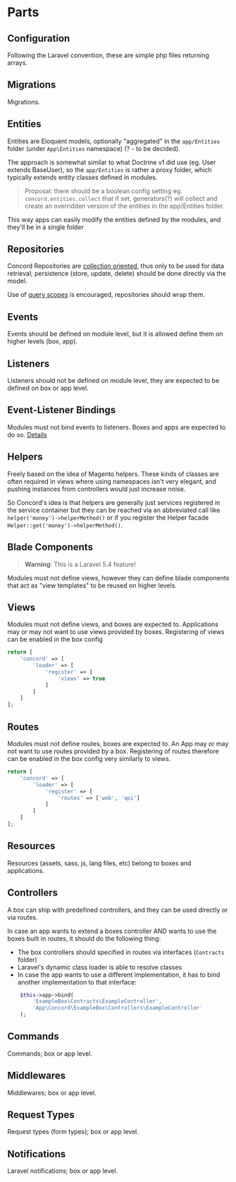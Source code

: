 # Parts

## Configuration

Following the Laravel convention, these are simple php files returning arrays.

## Migrations

Migrations.

## Entities

Entities are Eloquent models, optionally "aggregated" in the `app/Entities` folder (under `App\Entities` namespace) (? -  to be decided).

The approach is somewhat similar to what Doctrine v1 did use (eg. User extends BaseUser), so the `app/Entities` is rather a proxy folder, which typically extends entity classes defined in modules.

> Proposal: there should be a boolean config setting eg. `concord.entities.collect` that if set, generators(?) will collect and create an overridden version of the entities in the app/Entities folder.

This way apps can easily modify the entities defined by the modules, and they'll be in a single folder

## Repositories

Concord Repositories are [collection oriented](http://shawnmc.cool/the-repository-pattern#collection-oriented-vs-persistence-oriented),
thus only to be used for data retrieval; persistence (store, update, delete) should be done directly via the model.

Use of [query scopes](https://laravel.com/docs/5.3/eloquent#query-scopes) is encouraged, repositories should wrap them.

## Events

Events should be defined on module level, but it is allowed define them on higher levels (box, app).

## Listeners

Listeners should not be defined on module level, they are expected to be defined on box or app level.

## Event-Listener Bindings

Modules must not bind events to listeners. Boxes and apps are expected to do so.
[Details](parts-event-listener-bindings.md)

## Helpers

Freely based on the idea of Magento helpers. These kinds of classes are
often required in views where using namespaces isn't very elegant, and
pushing instances from controllers would just increase noise.

So Concord's idea is that helpers are generally just services registered
in the service container but they can be reached via an abbreviated call
like `helper('money')->helperMethod()` or if you register the Helper
facade `Helper::get('money')->helperMethod()`.

## Blade Components

> **Warning**: This is a Laravel 5.4 feature!

Modules must not define views, however they can define blade components that act as "view templates" to be reused on higher levels.

## Views

Modules must not define views, and boxes are expected to.
Applications may or may not want to use views provided by boxes.
Registering of views can be enabled in the box config

```php
return [
    'concord' => [
        'loader' => [
            'register' => [
                'views' => true
            ]
        ]
    ]
];
```

## Routes

Modules must not define routes, boxes are expected to.
An App may or may not want to use routes provided by a box.
Registering of routes therefore can be enabled in the box config very similarly to views.

```php
return [
    'concord' => [
        'loader' => [
            'register' => [
                'routes' => ['web', 'api']
            ]
        ]
    ]
];
```

## Resources

Resources (assets, sass, js, lang files, etc) belong to boxes and applications.

## Controllers

A box can ship with predefined controllers, and they can be used directly or via routes.

In case an app wants to extend a boxes controller AND wants to use the boxes built in routes, it should do the following thing:

- The box controllers should specified in routes via interfaces (`Contracts` folder)
- Laravel's dynamic class loader is able to resolve classes
- In case the app wants to use a different implementation, it has to bind another implementation to that interface:

```php
    $this->app->bind(
        'ExampleBox\Contracts\ExampleController',
        'App\Concord\ExampleBox\Controllers\ExampleController'
    );
```

## Commands

Commands; box or app level.

## Middlewares

Middlewares; box or app level.

## Request Types

Request types (form types); box or app level.

## Notifications

Laravel notifications; box or app level.

